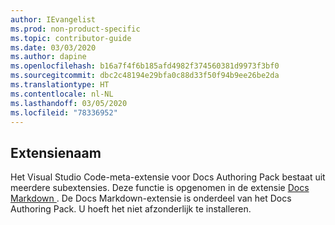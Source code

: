 ```yaml
---
author: IEvangelist
ms.prod: non-product-specific
ms.topic: contributor-guide
ms.date: 03/03/2020
ms.author: dapine
ms.openlocfilehash: b16a7f4f6b185afd4982f374560381d9973f3bf0
ms.sourcegitcommit: dbc2c48194e29bfa0c88d33f50f94b9ee26be2da
ms.translationtype: HT
ms.contentlocale: nl-NL
ms.lasthandoff: 03/05/2020
ms.locfileid: "78336952"
---
```

## <a name="extension-name"></a>Extensienaam

Het Visual Studio Code-meta-extensie voor Docs Authoring Pack bestaat uit meerdere subextensies. Deze functie is opgenomen in de extensie <a href="https://marketplace.visualstudio.com/items?itemName=docsmsft.docs-markdown" target="_blank">Docs Markdown <span class="docon docon-navigate-external x-hidden-focus"></span></a>. De Docs Markdown-extensie is onderdeel van het Docs Authoring Pack. U hoeft het niet afzonderlijk te installeren.
